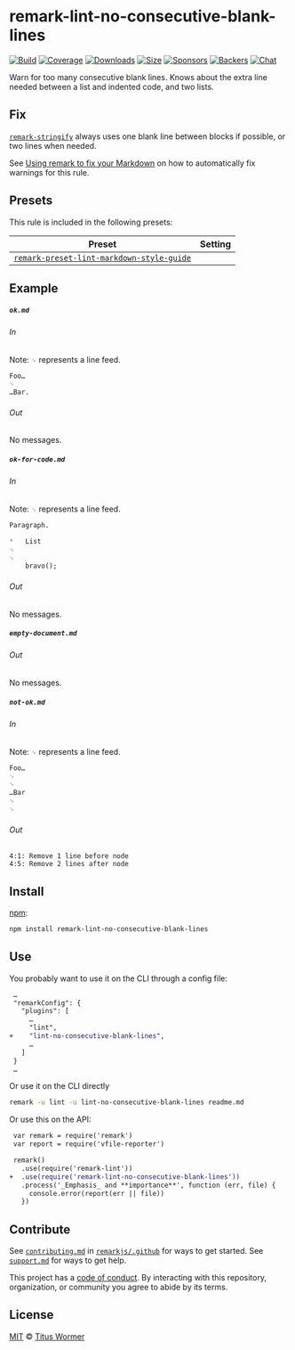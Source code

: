 <!--This file is generated-->

# remark-lint-no-consecutive-blank-lines

[![Build][build-badge]][build]
[![Coverage][coverage-badge]][coverage]
[![Downloads][downloads-badge]][downloads]
[![Size][size-badge]][size]
[![Sponsors][sponsors-badge]][collective]
[![Backers][backers-badge]][collective]
[![Chat][chat-badge]][chat]

Warn for too many consecutive blank lines.
Knows about the extra line needed between a list and indented code, and two
lists.

## Fix

[`remark-stringify`](https://github.com/remarkjs/remark/tree/HEAD/packages/remark-stringify)
always uses one blank line between blocks if possible, or two lines when
needed.

See [Using remark to fix your Markdown](https://github.com/remarkjs/remark-lint#using-remark-to-fix-your-markdown)
on how to automatically fix warnings for this rule.

## Presets

This rule is included in the following presets:

| Preset | Setting |
| - | - |
| [`remark-preset-lint-markdown-style-guide`](https://github.com/remarkjs/remark-lint/tree/main/packages/remark-preset-lint-markdown-style-guide) | |

## Example

##### `ok.md`

###### In

Note: `␊` represents a line feed.

```markdown
Foo…
␊
…Bar.
```

###### Out

No messages.

##### `ok-for-code.md`

###### In

Note: `␊` represents a line feed.

```markdown
Paragraph.

*   List
␊
␊
    bravo();
```

###### Out

No messages.

##### `empty-document.md`

###### Out

No messages.

##### `not-ok.md`

###### In

Note: `␊` represents a line feed.

```markdown
Foo…
␊
␊
…Bar
␊
␊
```

###### Out

```text
4:1: Remove 1 line before node
4:5: Remove 2 lines after node
```

## Install

[npm][]:

```sh
npm install remark-lint-no-consecutive-blank-lines
```

## Use

You probably want to use it on the CLI through a config file:

```diff
 …
 "remarkConfig": {
   "plugins": [
     …
     "lint",
+    "lint-no-consecutive-blank-lines",
     …
   ]
 }
 …
```

Or use it on the CLI directly

```sh
remark -u lint -u lint-no-consecutive-blank-lines readme.md
```

Or use this on the API:

```diff
 var remark = require('remark')
 var report = require('vfile-reporter')

 remark()
   .use(require('remark-lint'))
+  .use(require('remark-lint-no-consecutive-blank-lines'))
   .process('_Emphasis_ and **importance**', function (err, file) {
     console.error(report(err || file))
   })
```

## Contribute

See [`contributing.md`][contributing] in [`remarkjs/.github`][health] for ways
to get started.
See [`support.md`][support] for ways to get help.

This project has a [code of conduct][coc].
By interacting with this repository, organization, or community you agree to
abide by its terms.

## License

[MIT][license] © [Titus Wormer][author]

[build-badge]: https://img.shields.io/travis/remarkjs/remark-lint/main.svg

[build]: https://travis-ci.org/remarkjs/remark-lint

[coverage-badge]: https://img.shields.io/codecov/c/github/remarkjs/remark-lint.svg

[coverage]: https://codecov.io/github/remarkjs/remark-lint

[downloads-badge]: https://img.shields.io/npm/dm/remark-lint-no-consecutive-blank-lines.svg

[downloads]: https://www.npmjs.com/package/remark-lint-no-consecutive-blank-lines

[size-badge]: https://img.shields.io/bundlephobia/minzip/remark-lint-no-consecutive-blank-lines.svg

[size]: https://bundlephobia.com/result?p=remark-lint-no-consecutive-blank-lines

[sponsors-badge]: https://opencollective.com/unified/sponsors/badge.svg

[backers-badge]: https://opencollective.com/unified/backers/badge.svg

[collective]: https://opencollective.com/unified

[chat-badge]: https://img.shields.io/badge/chat-discussions-success.svg

[chat]: https://github.com/remarkjs/remark/discussions

[npm]: https://docs.npmjs.com/cli/install

[health]: https://github.com/remarkjs/.github

[contributing]: https://github.com/remarkjs/.github/blob/HEAD/contributing.md

[support]: https://github.com/remarkjs/.github/blob/HEAD/support.md

[coc]: https://github.com/remarkjs/.github/blob/HEAD/code-of-conduct.md

[license]: https://github.com/remarkjs/remark-lint/blob/main/license

[author]: https://wooorm.com
